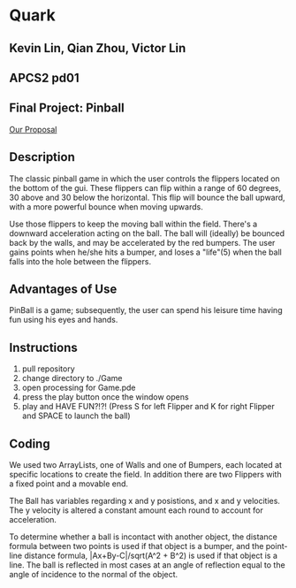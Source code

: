 # Quark

## Kevin Lin, Qian Zhou, Victor Lin
## APCS2 pd01
## Final Project: Pinball

[Our Proposal](docs/proposal.pdf)

## Description
<p>The classic pinball game in which the user controls the flippers located on the bottom of the gui. These flippers can flip within a range of 60 degrees, 30 above and 30 below the horizontal. This flip will bounce the ball upward, with a more powerful bounce when moving upwards.</p>
<p>Use those flippers to keep the moving ball within the field. There's a downward acceleration acting on the ball. The ball will (ideally) be bounced back by the walls, and may be accelerated by the red bumpers. The user gains points when he/she hits a bumper, and loses a "life"(5) when the ball falls into the hole between the flippers.</p>

## Advantages of Use
PinBall is a game; subsequently, the user can spend his leisure time having fun using his eyes and hands.

## Instructions
1) pull repository
2) change directory to ./Game
3) open processing for Game.pde
4) press the play button once the window opens
5) play and HAVE FUN?!?! (Press S for left Flipper and K for right Flipper and SPACE to launch the ball)

## Coding
<p>We used two ArrayLists, one of Walls and one of Bumpers, each located at specific locations to create the field. In addition there are two Flippers with a fixed point and a movable end. </p>
<p>The Ball has variables regarding x and y posistions, and x and y velocities. The y velocity is altered a constant amount each round to account for acceleration.</p>
<p>To determine whether a ball is incontact with another object, the distance formula between two points is used if that object is a bumper, and the point-line distance formula, |Ax+By-C|/sqrt(A^2 + B^2) is used if that object is a line. The ball is reflected in most cases at an angle of reflection equal to the angle of incidence to the normal of the object.</p>


